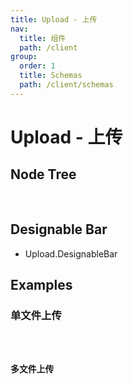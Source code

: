 ```yaml
---
title: Upload - 上传
nav:
  title: 组件
  path: /client
group:
  order: 1
  title: Schemas
  path: /client/schemas
---
```


# Upload - 上传

## Node Tree

<pre lang="tsx">
<Upload/>
</pre>

## Designable Bar

- Upload.DesignableBar

## Examples

### 单文件上传

<code src="./demos/demo1.tsx" />

### 多文件上传

<code src="./demos/demo2.tsx" />
